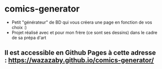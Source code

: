 # comics-generator
* Petit "générateur" de BD qui vous créera une page en fonction de vos choix :)
* Projet réalisé avec et pour mon frère (ce sont ses dessins) dans le cadre de sa prépa d'art

## Il est accessible en Github Pages à cette adresse : https://wazazaby.github.io/comics-generator/
